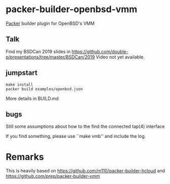 # packer-builder-openbsd-vmm
[Packer](https://packer.io/) builder plugin for OpenBSD's VMM

## Talk
Find my BSDCan 2019 slides in https://github.com/double-p/presentations/tree/master/BSDCan/2019
Video not yet available.

## jumpstart
```
make install
packer build examples/openbsd.json
```
More details in BUILD.md

## bugs
Still some assumptions about how to the find the connected tap(4) interface

If you find something, please use ``make vmb'' and include the log.

# Remarks
This is heavily based on https://github.com/m110/packer-builder-hcloud and
https://github.com/prep/packer-builder-vmm
